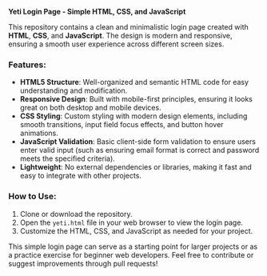 **Yeti Login Page - Simple HTML, CSS, and JavaScript**

This repository contains a clean and minimalistic login page created with **HTML**, **CSS**, and **JavaScript**.
The design is modern and responsive, ensuring a smooth user experience across different screen sizes.

### Features:
- **HTML5 Structure**: Well-organized and semantic HTML code for easy understanding and modification.
- **Responsive Design**: Built with mobile-first principles, ensuring it looks great on both desktop and mobile devices.
- **CSS Styling**: Custom styling with modern design elements, including smooth transitions, input field focus effects, and button hover animations.
- **JavaScript Validation**: Basic client-side form validation to ensure users enter valid input (such as ensuring email format is correct and password meets the specified criteria).
- **Lightweight**: No external dependencies or libraries, making it fast and easy to integrate with other projects.

### How to Use:
1. Clone or download the repository.
2. Open the `yeti.html` file in your web browser to view the login page.
3. Customize the HTML, CSS, and JavaScript as needed for your project.

This simple login page can serve as a starting point for larger projects or as a practice exercise for beginner web developers.
Feel free to contribute or suggest improvements through pull requests!

